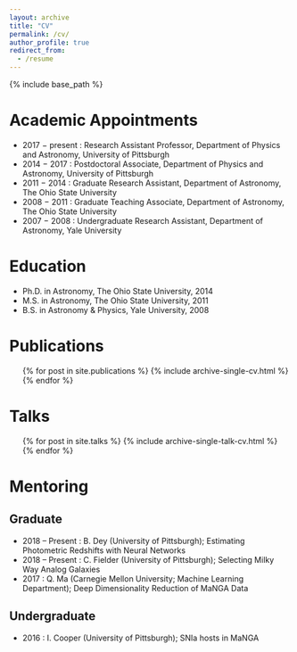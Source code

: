 ```yaml
---
layout: archive
title: "CV"
permalink: /cv/
author_profile: true
redirect_from:
  - /resume
---
```


{% include base_path %}

Academic Appointments
======
* 2017 − present : Research Assistant Professor, Department of Physics and Astronomy, University of Pittsburgh
* 2014 − 2017 : Postdoctoral Associate, Department of Physics and Astronomy, University of Pittsburgh
* 2011 − 2014 : Graduate Research Assistant, Department of Astronomy, The Ohio State University
* 2008 − 2011 : Graduate Teaching Associate, Department of Astronomy, The Ohio State University
* 2007 − 2008 : Undergraduate Research Assistant, Department of Astronomy, Yale University

Education
======
* Ph.D. in Astronomy, The Ohio State University, 2014
* M.S. in Astronomy, The Ohio State University, 2011
* B.S. in Astronomy & Physics, Yale University, 2008

Publications
======
  <ul>{% for post in site.publications %}
    {% include archive-single-cv.html %}
  {% endfor %}</ul>

Talks
======
  <ul>{% for post in site.talks %}
    {% include archive-single-talk-cv.html %}
  {% endfor %}</ul>


Mentoring
======

Graduate
--------
* 2018 – Present : B. Dey (University of Pittsburgh); Estimating Photometric Redshifts with Neural Networks
* 2018 – Present : C. Fielder (University of Pittsburgh); Selecting Milky Way Analog Galaxies
* 2017 : Q. Ma (Carnegie Mellon University; Machine Learning Department); Deep Dimensionality Reduction of MaNGA Data

Undergraduate
-------------
* 2016 : I. Cooper (University of Pittsburgh); SNIa hosts in MaNGA
